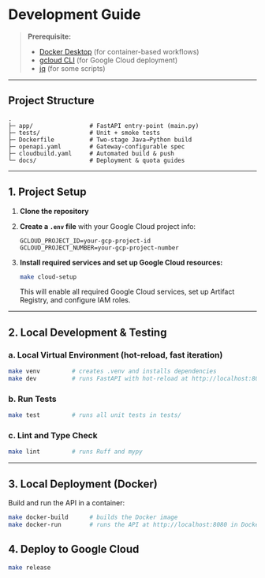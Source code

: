 # Development Guide

> **Prerequisite:**
> - [Docker Desktop](https://www.docker.com/products/docker-desktop/) (for container-based workflows)
> - [gcloud CLI](https://cloud.google.com/sdk/docs/install) (for Google Cloud deployment)
> - [jq](https://stedolan.github.io/jq/) (for some scripts)

---

## Project Structure

```
.
├─ app/                # FastAPI entry-point (main.py)
├─ tests/              # Unit + smoke tests
├─ Dockerfile          # Two-stage Java→Python build
├─ openapi.yaml        # Gateway-configurable spec
├─ cloudbuild.yaml     # Automated build & push
└─ docs/               # Deployment & quota guides
```

---

## 1. Project Setup

1. **Clone the repository**
2. **Create a `.env` file** with your Google Cloud project info:
   
   ```env
   GCLOUD_PROJECT_ID=your-gcp-project-id
   GCLOUD_PROJECT_NUMBER=your-gcp-project-number
   ```

3. **Install required services and set up Google Cloud resources:**
   
   ```sh
   make cloud-setup
   ```

   This will enable all required Google Cloud services, set up Artifact Registry, and configure IAM roles.

---

## 2. Local Development & Testing

### a. Local Virtual Environment (hot-reload, fast iteration)

```sh
make venv         # creates .venv and installs dependencies
make dev          # runs FastAPI with hot-reload at http://localhost:8080
```

### b. Run Tests

```sh
make test         # runs all unit tests in tests/
```

### c. Lint and Type Check
```sh
make lint         # runs Ruff and mypy
```

---

## 3. Local Deployment (Docker)

Build and run the API in a container:

```sh
make docker-build      # builds the Docker image
make docker-run        # runs the API at http://localhost:8080 in Docker
```

## 4. Deploy to Google Cloud

```sh
make release
```
